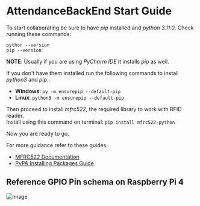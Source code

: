 # AttendanceBackEnd Start Guide

To start collaborating be sure to have _pip_ installed and _python 3.11.0_.
Check running these commands:
```
python --version
pip --version
```

**NOTE**: Usually if you are using _PyCharm IDE_ it installs _pip_ as well.

If you don't have them installed run the following commands to install _python3_ and _pip_.:<br>

- **Windows**: `py -m ensurepip --default-pip`
- **Linux**:   `python3 -m ensurepip --default-pip`

Then proceed to install _mfrc522_, the required library to work with RFID reader.<br>
Install using this command on terminal:
`pip install mfrc522-python`

Now you are ready to go.

For more guidance refer to these guides:
- [MFRC522 Documentation](https://pypi.org/project/mfrc522-python/)
- [PyPA Installing Packages Guide](https://packaging.python.org/en/latest/tutorials/installing-packages/)


## Reference GPIO Pin schema on Raspberry Pi 4

![image](https://github.com/UniTrackApp/scanner/assets/87176210/67aaea7e-f42c-4b1a-833d-6d72669dc544)
